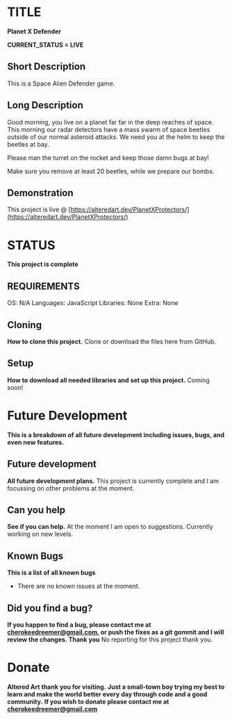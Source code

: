# TITLE
**Planet X Defender**

  **CURRENT_STATUS = LIVE**
  
  ## Short Description
  This is a Space Alien Defender game.
  
  ## Long Description
  Good morning, you live on a planet far far in the deep reaches of space. 
  This morning our radar detectors have a mass swarm of space beetles outside of our normal asteroid attacks. 
  We need you at the helm to keep the beetles at bay.
 
  Please man the turret on the rocket and keep those damn bugs at bay!
 
  Make sure you remove at least 20 beetles, while we prepare our bombs.
  
  ## Demonstration
  This project is live @ [https://alteredart.dev/PlanetXProtectors/](https://alteredart.dev/PlanetXProtectors/)



# STATUS
**This project is complete**

  ## REQUIREMENTS
  OS: N/A
  Languages: JavaScript 
  Libraries: None
  Extra: None 

  ## Cloning
  **How to clone this project.**
  Clone or download the files here from GitHub.
  
  
  ## Setup
  **How to download all needed libraries and set up this project.**
  Coming soon!


  

# Future Development
**This is a breakdown of all future development including issues, bugs, and even new features.**

  ## Future development
  **All future development plans.**
  This project is currently complete and I am focussing on other problems at the moment.
  
  ## Can you help
  **See if you can help.**
  At the moment I am open to suggestions.
  Currently working on new levels.

  ## Known Bugs
  **This is a list of all known bugs**
  * There are no known issues at the moment.
  
  ## Did you find a bug?
  **If you happen to find a bug, please contact me at cherokeedreemer@gmail.com, or push the fixes as a git gommit and I will review the changes. Thank you**
  No reporting for this project thank you.

# Donate
**Altered Art thank you for visiting.**
**Just a small-town boy trying my best to learn and make the world better every day through code and a good community.**
**If you wish to donate please contact me at cherokeedreemer@gmail.com**
